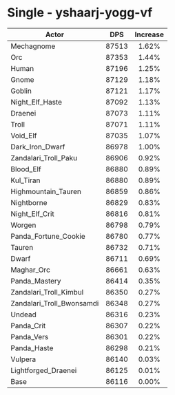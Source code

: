# Single - yshaarj-yogg-vf
| Actor | DPS | Increase |
|---|:---:|:---:|
|Mechagnome|87513|1.62%|
|Orc|87353|1.44%|
|Human|87196|1.25%|
|Gnome|87129|1.18%|
|Goblin|87121|1.17%|
|Night_Elf_Haste|87092|1.13%|
|Draenei|87073|1.11%|
|Troll|87071|1.11%|
|Void_Elf|87035|1.07%|
|Dark_Iron_Dwarf|86978|1.00%|
|Zandalari_Troll_Paku|86906|0.92%|
|Blood_Elf|86880|0.89%|
|Kul_Tiran|86880|0.89%|
|Highmountain_Tauren|86859|0.86%|
|Nightborne|86829|0.83%|
|Night_Elf_Crit|86816|0.81%|
|Worgen|86798|0.79%|
|Panda_Fortune_Cookie|86780|0.77%|
|Tauren|86732|0.71%|
|Dwarf|86711|0.69%|
|Maghar_Orc|86661|0.63%|
|Panda_Mastery|86414|0.35%|
|Zandalari_Troll_Kimbul|86350|0.27%|
|Zandalari_Troll_Bwonsamdi|86348|0.27%|
|Undead|86316|0.23%|
|Panda_Crit|86307|0.22%|
|Panda_Vers|86301|0.22%|
|Panda_Haste|86298|0.21%|
|Vulpera|86140|0.03%|
|Lightforged_Draenei|86125|0.01%|
|Base|86116|0.00%|
